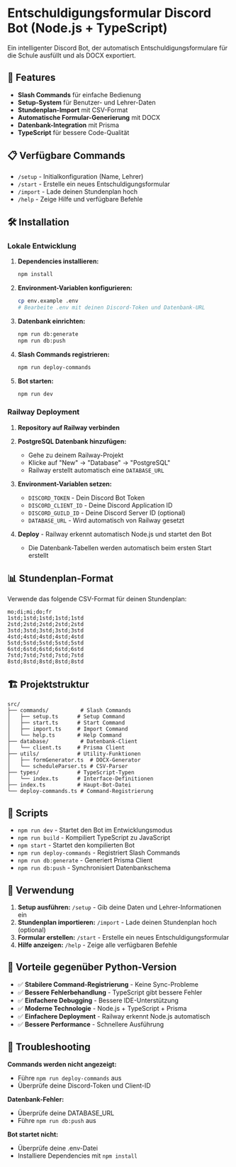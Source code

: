 # Entschuldigungsformular Discord Bot (Node.js + TypeScript)

Ein intelligenter Discord Bot, der automatisch Entschuldigungsformulare für die Schule ausfüllt und als DOCX exportiert.

## 🚀 Features

- **Slash Commands** für einfache Bedienung
- **Setup-System** für Benutzer- und Lehrer-Daten
- **Stundenplan-Import** mit CSV-Format
- **Automatische Formular-Generierung** mit DOCX
- **Datenbank-Integration** mit Prisma
- **TypeScript** für bessere Code-Qualität

## 📋 Verfügbare Commands

- `/setup` - Initialkonfiguration (Name, Lehrer)
- `/start` - Erstelle ein neues Entschuldigungsformular
- `/import` - Lade deinen Stundenplan hoch
- `/help` - Zeige Hilfe und verfügbare Befehle

## 🛠️ Installation

### Lokale Entwicklung

1. **Dependencies installieren:**
   ```bash
   npm install
   ```

2. **Environment-Variablen konfigurieren:**
   ```bash
   cp env.example .env
   # Bearbeite .env mit deinen Discord-Token und Datenbank-URL
   ```

3. **Datenbank einrichten:**
   ```bash
   npm run db:generate
   npm run db:push
   ```

4. **Slash Commands registrieren:**
   ```bash
   npm run deploy-commands
   ```

5. **Bot starten:**
   ```bash
   npm run dev
   ```

### Railway Deployment

1. **Repository auf Railway verbinden**
2. **PostgreSQL Datenbank hinzufügen:**
   - Gehe zu deinem Railway-Projekt
   - Klicke auf "New" → "Database" → "PostgreSQL"
   - Railway erstellt automatisch eine `DATABASE_URL`

3. **Environment-Variablen setzen:**
   - `DISCORD_TOKEN` - Dein Discord Bot Token
   - `DISCORD_CLIENT_ID` - Deine Discord Application ID
   - `DISCORD_GUILD_ID` - Deine Discord Server ID (optional)
   - `DATABASE_URL` - Wird automatisch von Railway gesetzt

4. **Deploy** - Railway erkennt automatisch Node.js und startet den Bot
   - Die Datenbank-Tabellen werden automatisch beim ersten Start erstellt

## 📊 Stundenplan-Format

Verwende das folgende CSV-Format für deinen Stundenplan:

```csv
mo;di;mi;do;fr
1std;1std;1std;1std;1std
2std;2std;2std;2std;2std
3std;3std;3std;3std;3std
4std;4std;4std;4std;4std
5std;5std;5std;5std;5std
6std;6std;6std;6std;6std
7std;7std;7std;7std;7std
8std;8std;8std;8std;8std
```

## 🏗️ Projektstruktur

```
src/
├── commands/          # Slash Commands
│   ├── setup.ts      # Setup Command
│   ├── start.ts      # Start Command
│   ├── import.ts     # Import Command
│   └── help.ts       # Help Command
├── database/          # Datenbank-Client
│   └── client.ts     # Prisma Client
├── utils/            # Utility-Funktionen
│   ├── formGenerator.ts  # DOCX-Generator
│   └── scheduleParser.ts # CSV-Parser
├── types/            # TypeScript-Typen
│   └── index.ts      # Interface-Definitionen
├── index.ts          # Haupt-Bot-Datei
└── deploy-commands.ts # Command-Registrierung
```

## 🔧 Scripts

- `npm run dev` - Startet den Bot im Entwicklungsmodus
- `npm run build` - Kompiliert TypeScript zu JavaScript
- `npm start` - Startet den kompilierten Bot
- `npm run deploy-commands` - Registriert Slash Commands
- `npm run db:generate` - Generiert Prisma Client
- `npm run db:push` - Synchronisiert Datenbankschema

## 📝 Verwendung

1. **Setup ausführen:** `/setup` - Gib deine Daten und Lehrer-Informationen ein
2. **Stundenplan importieren:** `/import` - Lade deinen Stundenplan hoch (optional)
3. **Formular erstellen:** `/start` - Erstelle ein neues Entschuldigungsformular
4. **Hilfe anzeigen:** `/help` - Zeige alle verfügbaren Befehle

## 🎯 Vorteile gegenüber Python-Version

- ✅ **Stabilere Command-Registrierung** - Keine Sync-Probleme
- ✅ **Bessere Fehlerbehandlung** - TypeScript gibt bessere Fehler
- ✅ **Einfachere Debugging** - Bessere IDE-Unterstützung
- ✅ **Moderne Technologie** - Node.js + TypeScript + Prisma
- ✅ **Einfachere Deployment** - Railway erkennt Node.js automatisch
- ✅ **Bessere Performance** - Schnellere Ausführung

## 🐛 Troubleshooting

**Commands werden nicht angezeigt:**
- Führe `npm run deploy-commands` aus
- Überprüfe deine Discord-Token und Client-ID

**Datenbank-Fehler:**
- Überprüfe deine DATABASE_URL
- Führe `npm run db:push` aus

**Bot startet nicht:**
- Überprüfe deine .env-Datei
- Installiere Dependencies mit `npm install`
